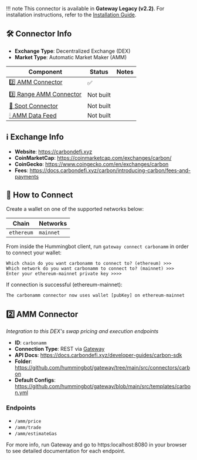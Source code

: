
!!! note
    This connector is available in **Gateway Legacy (v2.2)**. For installation instructions, refer to the [Installation Guide](../../gateway/legacy/installation.md).

## 🛠 Connector Info

- **Exchange Type**: Decentralized Exchange (DEX)
- **Market Type**: Automatic Market Maker (AMM)


| Component                                        | Status    | Notes |
| ------------------------------------------------ | --------- | ----- |
| [2️⃣ AMM Connector](#2-amm-connector)             | ✅        |
| [3️⃣ Range AMM Connector](#3-range-amm-connector) | Not built |
| [🔀 Spot Connector](#spot-connector)             | Not built |
| [🕯 AMM Data Feed](#amm-data-feed)                | Not built |

## ℹ️ Exchange Info

- **Website**: <https://carbondefi.xyz>
- **CoinMarketCap**: <https://coinmarketcap.com/exchanges/carbon/>
- **CoinGecko**: <https://www.coingecko.com/en/exchanges/carbon>
- **Fees**: <https://docs.carbondefi.xyz/carbon/introducing-carbon/fees-and-payments>

## 🔑 How to Connect

Create a wallet on one of the supported networks below:

| Chain      | Networks  |
| ---------- | --------- |
| `ethereum` | `mainnet` |

From inside the Hummingbot client, run `gateway connect carbonamm` in order to connect your wallet:

```
Which chain do you want carbonamm to connect to? (ethereum) >>>
Which network do you want carbonamm to connect to? (mainnet) >>>
Enter your ethereum-mainnet private key >>>>
```

If connection is successful (ethereum-mainnet):

```
The carbonamm connector now uses wallet [pubKey] on ethereum-mainnet
```

## 2️⃣ AMM Connector

_Integration to this DEX's swap pricing and execution endpoints_

- **ID**: `carbonamm`
- **Connection Type**: REST via [Gateway](/gateway)
- **API Docs**: <https://docs.carbondefi.xyz/developer-guides/carbon-sdk>
- **Folder**: <https://github.com/hummingbot/gateway/tree/main/src/connectors/carbon>
- **Default Configs**: <https://github.com/hummingbot/gateway/blob/main/src/templates/carbon.yml>

### Endpoints

- `/amm/price`
- `/amm/trade`
- `/amm/estimateGas`

For more info, run Gateway and go to https:localhost:8080 in your browser to see detailed documentation for each endpoint.
